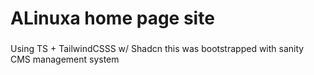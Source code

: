 # ALinuxa home page site
###
Using TS + TailwindCSSS w/ Shadcn this was bootstrapped with sanity CMS management system      
